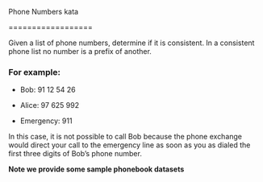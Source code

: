 Phone Numbers kata

==================



Given a list of phone numbers, determine if it is consistent. In a consistent phone list no number is a prefix of another. 



### For example:

* Bob: 91 12 54 26

* Alice: 97 625 992

* Emergency: 911



In this case, it is not possible to call Bob because the phone exchange would direct your call to the emergency line as soon as you as dialed the first three digits of Bob’s phone number.



**Note we provide some sample phonebook datasets**